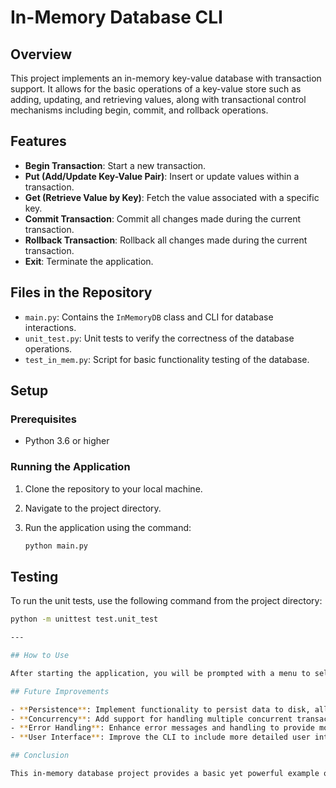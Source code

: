 # In-Memory Database CLI

## Overview

This project implements an in-memory key-value database with transaction support. It allows for the basic operations of a key-value store such as adding, updating, and retrieving values, along with transactional control mechanisms including begin, commit, and rollback operations.

## Features

- **Begin Transaction**: Start a new transaction.
- **Put (Add/Update Key-Value Pair)**: Insert or update values within a transaction.
- **Get (Retrieve Value by Key)**: Fetch the value associated with a specific key.
- **Commit Transaction**: Commit all changes made during the current transaction.
- **Rollback Transaction**: Rollback all changes made during the current transaction.
- **Exit**: Terminate the application.

## Files in the Repository

- `main.py`: Contains the `InMemoryDB` class and CLI for database interactions.
- `unit_test.py`: Unit tests to verify the correctness of the database operations.
- `test_in_mem.py`: Script for basic functionality testing of the database.

## Setup

### Prerequisites

- Python 3.6 or higher

### Running the Application

1. Clone the repository to your local machine.
2. Navigate to the project directory.
3. Run the application using the command:

   ```bash
   python main.py

## Testing

To run the unit tests, use the following command from the project directory:

   ```bash
   python -m unittest test.unit_test

---

## How to Use

After starting the application, you will be prompted with a menu to select various operations. Follow the on-screen prompts to begin transactions, add or update keys, retrieve values, commit or rollback transactions, or exit the program.

## Future Improvements

- **Persistence**: Implement functionality to persist data to disk, allowing the database to maintain state between sessions.
- **Concurrency**: Add support for handling multiple concurrent transactions.
- **Error Handling**: Enhance error messages and handling to provide more detailed feedback on operation failures.
- **User Interface**: Improve the CLI to include more detailed user interactions or migrate to a graphical user interface for easier use.

## Conclusion

This in-memory database project provides a basic yet powerful example of transactional data management within software applications. It serves as an educational tool for understanding database operations and transactional integrity.



